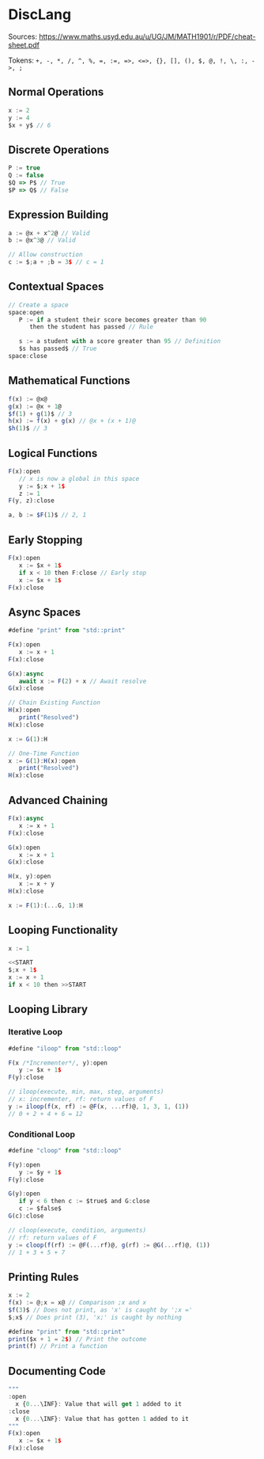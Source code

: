# DiscLang

Sources: <https://www.maths.usyd.edu.au/u/UG/JM/MATH1901/r/PDF/cheat-sheet.pdf>

Tokens: ```+, -, *, /, ^, %, =, :=, =>, <=>, {}, [], (), $, @, !, \, :, ->, ;```

## Normal Operations

```js
x := 2
y := 4
$x + y$ // 6
```

## Discrete Operations

```js
P := true
Q := false
$Q => P$ // True
$P => Q$ // False
```

## Expression Building

```js
a := @x + x^2@ // Valid
b := @x^3@ // Valid

// Allow construction
c := $;a + ;b = 3$ // c = 1
```

## Contextual Spaces

```js
// Create a space
space:open
   P := if a student their score becomes greater than 90
      then the student has passed // Rule

   s := a student with a score greater than 95 // Definition
   $s has passed$ // True
space:close
```

## Mathematical Functions

```js
f(x) := @x@
g(x) := @x + 1@
$f(1) + g(1)$ // 3
h(x) := f(x) + g(x) // @x + (x + 1)@
$h(1)$ // 3
```

## Logical Functions

```js
F(x):open
   // x is now a global in this space
   y := $;x + 1$
   z := 1
F(y, z):close

a, b := $F(1)$ // 2, 1
```

## Early Stopping

```js
F(x):open
   x := $x + 1$
   if x < 10 then F:close // Early stop
   x := $x + 1$
F(x):close
```

## Async Spaces

```js
#define "print" from "std::print"

F(x):open
   x := x + 1
F(x):close

G(x):async
   await x := F(2) + x // Await resolve
G(x):close

// Chain Existing Function
H(x):open
   print("Resolved")
H(x):close

x := G(1):H

// One-Time Function
x := G(1):H(x):open
   print("Resolved")
H(x):close
```

## Advanced Chaining

```js
F(x):async
   x := x + 1
F(x):close

G(x):open
   x := x + 1
G(x):close

H(x, y):open
   x := x + y
H(x):close

x := F(1):(...G, 1):H
```

## Looping Functionality

```js
x := 1

<<START
$;x + 1$
x := x + 1
if x < 10 then >>START
```

## Looping Library

### Iterative Loop

```js
#define "iloop" from "std::loop"

F(x /*Incrementer*/, y):open
   y := $x + 1$
F(y):close

// iloop(execute, min, max, step, arguments)
// x: incrementer, rf: return values of F
y := iloop(f(x, rf) := @F(x, ...rf)@, 1, 3, 1, (1))
// 0 + 2 + 4 + 6 = 12
```

### Conditional Loop

```js
#define "cloop" from "std::loop"

F(y):open
   y := $y + 1$
F(y):close

G(y):open
   if y < 6 then c := $true$ and G:close
   c := $false$
G(c):close

// cloop(execute, condition, arguments)
// rf: return values of F
y := cloop(f(rf) := @F(...rf)@, g(rf) := @G(...rf)@, (1))
// 1 + 3 + 5 + 7
```

## Printing Rules

```js
x := 2
f(x) := @;x = x@ // Comparison ;x and x
$f(3)$ // Does not print, as 'x' is caught by ';x ='
$;x$ // Does print (3), 'x;' is caught by nothing

#define "print" from "std::print"
print($x + 1 = 2$) // Print the outcome
print(f) // Print a function
```

## Documenting Code

```js
"""
:open
  x {0...\INF}: Value that will get 1 added to it
:close
  x {0...\INF}: Value that has gotten 1 added to it
"""
F(x):open
   x := $x + 1$
F(x):close
```
